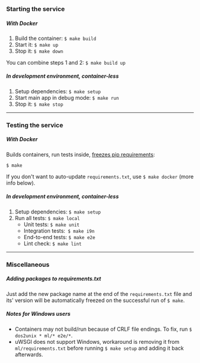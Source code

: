 ### Starting the service

##### With Docker

1. Build the container: `$ make build`
2. Start it: `$ make up`
3. Stop it: `$ make down`

You can combine steps 1 and 2: `$ make build up`

##### In development environment, container-less

1. Setup dependencies: `$ make setup`
2. Start main app in debug mode: `$ make run`
3. Stop it: `$ make stop`

---

### Testing the service

##### With Docker

Builds containers, run tests inside, [freezes pip requirements](#adding-requirements):

`$ make` 
 
If you don't want to auto-update `requirements.txt`, use `$ make docker` (more info below). 

##### In development environment, container-less

1. Setup dependencies: `$ make setup`
2. Run all tests: `$ make local`
   - Unit tests: `$ make unit`
   - Integration tests:` $ make i9n`
   - End-to-end tests: `$ make e2e`
   - Lint check: `$ make lint`

---

### Miscellaneous

##### <a name="adding-requirements"></a> Adding packages to requirements.txt
Just add the new package name at the end of the `requirements.txt` file and its' version will be automatically freezed on the successful run of `$ make`.

##### Notes for Windows users
- Containers may not build/run because of CRLF file endings. To fix, run `$ dos2unix * ml/* e2e/*`.
- uWSGI does not support Windows, workaround is removing it from `ml/requirements.txt` before running `$ make setup` and adding it back afterwards.
